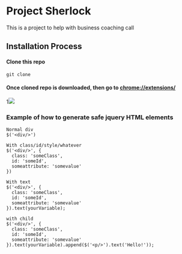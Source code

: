 # Project Sherlock

This is a project to help with business coaching call

## Installation Process

#### Clone this repo
```
git clone
```

#### Once cloned repo is downloaded, then go to [chrome://extensions/]()
1![](https://screenshot.click/08-19-ka49v-jsrlh.jpg)


### Example of how to generate safe jquery HTML elements

```
Normal div
$('<div/>')

With class/id/style/whatever
$('<div/>', {
  class: 'someClass',
  id: 'someId',
  someattribute: 'somevalue'
})

With text
$('<div/>', {
  class: 'someClass',
  id: 'someId',
  someattribute: 'somevalue'
}).text(yourVariable);

with child
$('<div/>', {
  class: 'someClass',
  id: 'someId',
  someattribute: 'somevalue'
}).text(yourVariable).append($('<p/>').text('Hello!'));
```
